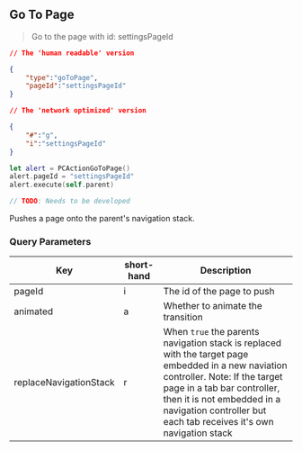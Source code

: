 ## Go To Page

> Go to the page with id: settingsPageId

```json
// The 'human readable' version

{
	"type":"goToPage",
	"pageId":"settingsPageId"
}

// The 'network optimized' version

{
	"#":"g",
	"i":"settingsPageId"
}
```

```swift
let alert = PCActionGoToPage()
alert.pageId = "settingsPageId"
alert.execute(self.parent)
```


```kotlin
// TODO: Needs to be developed
```


Pushes a page onto the parent's navigation stack. 


### Query Parameters

Key | short-hand | Description
--------- | ------- | -----------
pageId | i | The id of the page to push
animated | a | Whether to animate the transition
replaceNavigationStack | r | When `true` the parents navigation stack is replaced with the target page embedded in a new naviation controller. Note: If the target page in a tab bar controller, then it is not embedded in a navigation controller but each tab receives it's own navigation stack